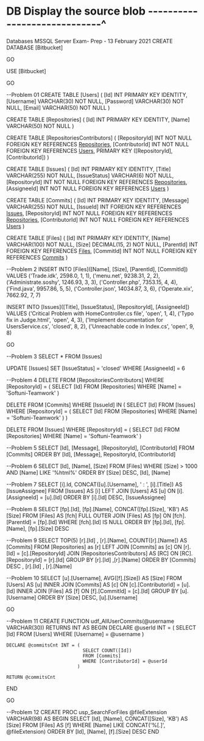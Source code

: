# DB Display the source blob -----------------------------^

Databases MSSQL Server Exam- Prep - 13 February 2021
CREATE DATABASE [Bitbucket]

GO

USE [Bitbucket]

GO

--Problem 01
CREATE TABLE [Users] (
	[Id] INT PRIMARY KEY IDENTITY,
	[Username] VARCHAR(30) NOT NULL,
	[Password] VARCHAR(30) NOT NULL,
	[Email] VARCHAR(50) NOT NULL
)

CREATE TABLE [Repositories] (
	[Id] INT PRIMARY KEY IDENTITY,
	[Name] VARCHAR(50) NOT NULL
)

CREATE TABLE [RepositoriesContributors] (
	[RepositoryId] INT NOT NULL FOREIGN KEY REFERENCES [Repositories]([Id]),
	[ContributorId] INT NOT NULL FOREIGN KEY REFERENCES [Users]([Id]),
	PRIMARY KEY ([RepositoryId], [ContributorId])
)

CREATE TABLE [Issues] (
	[Id] INT PRIMARY KEY IDENTITY,
	[Title] VARCHAR(255) NOT NULL,
	[IssueStatus] VARCHAR(6) NOT NULL,
	[RepositoryId] INT NOT NULL FOREIGN KEY REFERENCES [Repositories]([Id]),
	[AssigneeId] INT NOT NULL FOREIGN KEY REFERENCES [Users]([Id])
)

CREATE TABLE [Commits] (
	[Id] INT PRIMARY KEY IDENTITY,
	[Message] VARCHAR(255) NOT NULL,
	[IssueId] INT FOREIGN KEY REFERENCES [Issues]([Id]),
	[RepositoryId] INT NOT NULL FOREIGN KEY REFERENCES [Repositories]([Id]),
	[ContributorId] INT NOT NULL FOREIGN KEY REFERENCES [Users](Id)
)

CREATE TABLE [Files] (
	[Id] INT PRIMARY KEY IDENTITY,
	[Name] VARCHAR(100) NOT NULL,
	[Size] DECIMAL(15, 2) NOT NULL,
	[ParentId] INT FOREIGN KEY REFERENCES [Files]([Id]),
	[CommitId] INT NOT NULL FOREIGN KEY REFERENCES [Commits]([Id])
)

--Problem 2
INSERT INTO [Files]([Name], [Size], [ParentId], [CommitId])
	VALUES
('Trade.idk', 2598.0, 1, 1),
('menu.net', 9238.31, 2, 2),
('Administrate.soshy', 1246.93, 3, 3),
('Controller.php', 7353.15, 4, 4),
('Find.java', 9957.86, 5, 5),
('Controller.json', 14034.87, 3, 6),
('Operate.xix', 7662.92, 7, 7)

INSERT INTO [Issues]([Title], [IssueStatus], [RepositoryId], [AssigneeId])
	VALUES
('Critical Problem with HomeController.cs file', 'open', 1, 4),
('Typo fix in Judge.html', 'open', 4, 3),
('Implement documentation for UsersService.cs', 'closed', 8, 2),
('Unreachable code in Index.cs', 'open', 9, 8)

GO

--Problem 3
SELECT *
	FROM [Issues]

UPDATE [Issues]
   SET [IssueStatus] = 'closed'
 WHERE [AssigneeId] = 6

--Problem 4
DELETE FROM [RepositoriesContributors]
      WHERE [RepositoryId] = (
							  SELECT [Id]
							    FROM [Repositories]
                               WHERE [Name] = 'Softuni-Teamwork'
							 ) 

DELETE FROM [Commits]
      WHERE [IssueId] IN (
	                       SELECT [Id]
                             FROM [Issues]
                            WHERE [RepositoryId] = (
                                                     SELECT [Id]
                                                       FROM [Repositories]
                                                      WHERE [Name] = 'Softuni-Teamwork'
					                                )
	                     )

DELETE FROM [Issues]
	  WHERE [RepositoryId] = (
							  SELECT [Id]
							    FROM [Repositories]
                               WHERE [Name] = 'Softuni-Teamwork'
							 )

--Problem 5
  SELECT [Id], 
		 [Message],
		 [RepositoryId],
		 [ContributorId]
    FROM [Commits]
ORDER BY [Id], [Message], RepositoryId, [ContributorId]

--Problem 6
  SELECT [Id],
	     [Name],
		 [Size]
    FROM [Files]
   WHERE [Size] > 1000 AND [Name] LIKE '%html%'
ORDER BY [Size] DESC, [Id], [Name]

--Problem 7
   SELECT [i].Id,
		  CONCAT([u].[Username], ' : ', [i].[Title])
	   AS [IssueAssignee]
     FROM [Issues]
       AS [i]
LEFT JOIN [Users]
       AS [u]
       ON [i].[AssigneeId] = [u].[Id]
 ORDER BY [i].[Id] DESC, [IssueAssignee]

--Problem 8
         SELECT [fp].[Id],
			    [fp].[Name],
				CONCAT([fp].[Size], 'KB') AS [Size]
           FROM [Files]
             AS [fch]
FULL OUTER JOIN [Files]
             AS [fp]
        	 ON [fch].[ParentId] = [fp].[Id]
		  WHERE [fch].[Id] IS NULL
	   ORDER BY [fp].[Id], [fp].[Name], [fp].[Size] DESC

--Problem 9
SELECT TOP(5) [r].[Id] ,
              [r].[Name], 
              COUNT([r].[Name]) AS [Commits]
         FROM [Repositories]
           as [r]
    LEFT JOIN [Commits]
           as [c] 
           ON [r].[Id] = [c].[RepositoryId]
         JOIN [RepositoriesContributors]
           AS [RC] 
           ON [RC].[RepositoryId] = [r].[Id]
     GROUP BY [r].[Id] ,[r].[Name]
     ORDER BY [Commits] DESC , [r].[Id] , [r].[Name]

--Problem 10
    SELECT [u].[Username],
           AVG([f].[Size])
  	    AS [Size]
  	  FROM [Users]
  	    AS [u]
INNER JOIN [Commits]
		AS [c]
		ON [c].[ContributorId] = [u].[Id]
INNER JOIN [Files]
		AS [f]
		ON [f].[CommitId] = [c].[Id]
  GROUP BY [u].[Username]
  ORDER BY [Size] DESC, [u].[Username]

GO

--Problem 11
CREATE FUNCTION udf_AllUserCommits(@username VARCHAR(30)) 
RETURNS INT
AS
BEGIN
	DECLARE @userId INT = (
							SELECT [Id]
							FROM [Users]
							WHERE [Username] = @username
						  )

	DECLARE @commitsCnt INT = (
								SELECT COUNT([Id])
								FROM [Commits]
								WHERE [ContributorId] = @userId 
							  )

	RETURN @commitsCnt
END

GO

--Problem 12
CREATE PROC usp_SearchForFiles @fileExtension VARCHAR(98)
AS
BEGIN
	SELECT [Id],
		   [Name],
		   CONCAT([Size], 'KB')
	    AS [Size]
	  FROM [Files]
	    AS [f]
	 WHERE [Name] LIKE CONCAT('%[.]', @fileExtension)
  ORDER BY [Id], [Name], [f].[Size] DESC
END
